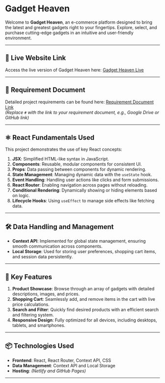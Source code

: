 # Gadget Heaven

Welcome to **Gadget Heaven**, an e-commerce platform designed to bring the latest and greatest gadgets right to your fingertips. Explore, select, and purchase cutting-edge gadgets in an intuitive and user-friendly environment.

---

## 🚀 **Live Website Link**

Access the live version of Gadget Heaven here: [Gadget Heaven Live](https://extraordinary-ganache-de89ee.netlify.app/) 

---

## 📄 **Requirement Document**

Detailed project requirements can be found here: [Requirement Document Link](#)  
*(Replace `#` with the link to your requirement document, e.g., Google Drive or GitHub link)*

---

## ⚛️ **React Fundamentals Used**

This project demonstrates the use of key React concepts:
1. **JSX**: Simplified HTML-like syntax in JavaScript.
2. **Components**: Reusable, modular components for consistent UI.
3. **Props**: Data passing between components for dynamic rendering.
4. **State Management**: Managing dynamic data with the `useState` hook.
5. **Event Handling**: Handling user actions like clicks and form submissions.
6. **React Router**: Enabling navigation across pages without reloading.
7. **Conditional Rendering**: Dynamically showing or hiding elements based on logic.
8. **Lifecycle Hooks**: Using `useEffect` to manage side effects like fetching data.

---

## 🛠️ **Data Handling and Management**

- **Context API**: Implemented for global state management, ensuring smooth communication across components.
- **Local Storage**: Used for storing user preferences, shopping cart items, and session data persistently.

---

## 🌟 **Key Features**

1. **Product Showcase**: Browse through an array of gadgets with detailed descriptions, images, and prices.
2. **Shopping Cart**: Seamlessly add, and remove items in the cart with live price calculations.
3. **Search and Filter**: Quickly find desired products with an efficient search and filtering system.
4. **Responsive Design**: Fully optimized for all devices, including desktops, tablets, and smartphones.

---

## 📦 **Technologies Used**

- **Frontend**: React, React Router, Context API, CSS
- **Data Management**: Context API and Local Storage
- **Hosting**: *(Netlify and GitHub Pages)*

---

